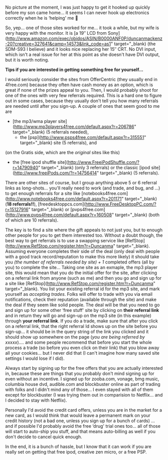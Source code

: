 No picture at the moment, I was just happy to get it hooked up quickly before my son came home... it seems I can never hook up electronics correctly when he is &#8216;helping' me 🙂

So, yep... one of those sites worked for me... it took a while, but my wife is very happy with the monitor. It is [a 19&#8243; LCD from Sony](http://www.amazon.com/exec/obidos/ASIN/B0000ANF0P/duncanmackenz-20?creative=327641&camp=14573&link_code=as1" target="_blank) (the SDM-S93 I believe) and it looks nice replacing her 15&#8243; CRT. No DVI input, which isn't a real issue for her at this point as she doesn't have DVI output, but it is worth noting.

**Tips if you are interested in getting something free for yourself...**

I would seriously consider the sites from OfferCentric (they usually end in 4free.com) because they often have cash money as an option, which is great if none of the prizes appeal to you. Then, I would probably shoot for one of the ones with very few referrals required. This is a hard one to figure out in some cases, because they usually don't tell you how many referrals are needed until after you sign-up. A couple of ones that seem good to me are

  * [the mp3/wma player site](http://www.mp3players4free.com/default.aspx?r=206786" target="_blank) (5 referrals needed),
      * the [psp](http://www.psps4free.com/default.aspx?r=315551" target="_blank) site (5 referrals), and

(on the Gratis side, which are the _original_ sites like this)

  * the [free ipod shuffle site](http://www.FreeiPodShuffle.com/?r=14790940" target="_blank) (only 3 referrals) or the classic [ipod site](http://www.freeiPods.com/?r=14756414" target="_blank) (5 referrals).

There are other sites of course, but I group anything above 5 or 6 referral links as long-shots... you'll really need to work (and trade, and bug, and ...) to get enough referrals for a site like [notebooks4free.com](http://www.notebooks4free.com/default.aspx?r=201171" target="_blank) (**18 referrals!!**), [freedesktoppcs.com](http://www.FreeDesktopPC.com/?r=15127916" target="_blank) or [pvps4free.com](http://www.pvps4free.com/default.aspx?r=160508" target="_blank) (both of which are 10 referrals).

The key is to find a site where the gift appeals to not just you, but to enough other people for you to get them interested too. WIthout a doubt though, the best way to get referrals is to use a swapping service like [RefStop](http://www.RefStop.com/register.htm?r=Duncanma" target="_blank). Assuming everyone completes their side of the deal (only deal with people with a good track record/reputation to make this more likely) it should take you _(the number of referrals needed by site) + 1_ completed offers (all by you) to complete the site... Taking one site as an exmaple, the mp3 player site, this would mean that you do the initial offer for the site, after clicking on a referral link from anyone (such as me) and then you go and sign up for a site like [RefStop](http://www.RefStop.com/register.htm?r=Duncanma" target="_blank). You list your existing referral id for the mp3 site, and mark yourself as _accepting trades_. Folks will offer to trade with you via email notifications, check their reputation (available through the site) and make the deal if they seem like solid people. The deal will be that you need to go and sign up for some other &#8216;free stuff' site by clicking on **their referral link** and in return they will go and sign-up on the mp3 site (in this example) through **your referral link**. If you do a trade, make sure that after you click on a referral link, that the right referral Id shows up on the site before you sign-up... it should be in the query string of the link you clicked and it should show up somewhere on the page (_you are being referred by xxxxx_).... and some people recommend that before you start the whole process a trade (so before you even click on their link) that you blow away all your cookies... but I never did that (I can't imagine how many saved site settings I would lose if I did).

Always start by signing up for the free offers that you are actually interested in, because these are things that you probably don't mind signing up for even without an incentive. I signed up for zooba.com, vonage, bmg music, columbia house dvd, audible.com and blockbuster online as part of trading with folks and I didn't mind any of those... I even stayed with all of them except for blockbuster (I was trying them out in comparision to Netflix... and I decided to stay with Netflix).

Personally I'd avoid the credit card offers, unless you are in the market for a new card, as I would think that would leave a permanent mark on your credit history (not a bad one, unless you sign up for a bunch of cards) ... and if possible I'd probably avoid the free &#8216;drug' trial ones too... all of those will start to auto-ship you stuff, and that means auto-billing as well if you don't decide to cancel quick enough.

In the end, it is a bunch of hassle, but I know that it can work if you are really set on getting that free ipod, creative zen micro, or a free PSP.